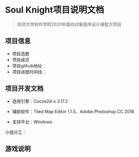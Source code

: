 # Soul Knight项目说明文档
>同济大学软件学院2020年面向对象程序设计课程大项目
## 项目信息

* 项目选题
* 项目成员
* 项目github地址：
* 项目进度时间线：
## 项目开发文档
* 选用引擎：Cocos2d-x 3.17.2

* 辅助软件：Tiled Map Editor 1.1.5、Adobe Photoshop CC 2018

* 支持平台：Windows

小组分工：
## 游戏说明



